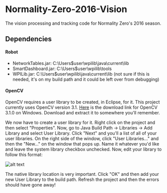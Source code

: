 # Normality-Zero-2016-Vision
The vision processing and tracking code for Normality Zero's 2016 season.

## Dependencies
#### Robot
- NetworkTables.jar: C:\Users\$user\wpilib\java\current\lib
- SmartDashboard.jar: C:\Users\$user\wpilib\tools
- WPILib.jar: C:\Users\$user\wpilib\java\current\lib (not sure if this is needed, it's on my build path and it could be left over from debugging)

#### OpenCV

OpenCV requires a user library to be created, in Eclipse, for it. This project currently uses OpenCV version 3.1. [Here](https://sourceforge.net/projects/opencvlibrary/files/opencv-win/3.1.0/opencv-3.1.0.exe/download) is the download link for OpenCV 3.1.0 on Windows. Download and extract it to somewhere you'll remember.

We now have to create a user library for it. Right click on the project and then select "Properties". Now, go to Java Build Path -> Libraries -> Add Library and select User Library. Click "Next" and you'll a list of all of your user libraries. On the right side of the window, click "User Libraries..." and then the "New..." on the window that pops up.
Name it whatever you'd like and leave the system library checkbox unchecked. Now, edit your library to follow this format:

![alt text](http://i.imgur.com/J2juWge.png "OpenCV User Library")

The native library location is very important. Click "OK" and then add your new User Library to the build path. Refresh the project and then the errors should have gone away!
